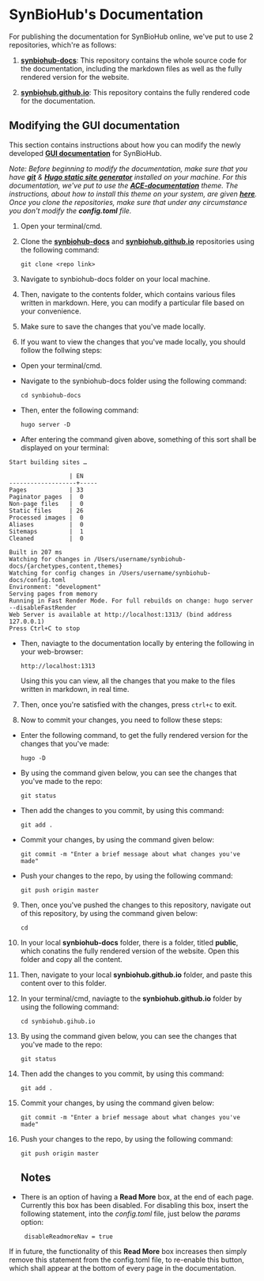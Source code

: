 # SynBioHub's Documentation

For publishing the documentation for SynBioHub online, we've put to use 2 repositories, which're as follows:

1. **[synbiohub-docs](https://github.com/SynBioHub/synbiohub-docs)**: This repository contains the whole source code for the documentation, including the markdown files as well as the fully rendered version for the website.

2. **[synbiohub.github.io](https://github.com/SynBioHub/synbiohub.github.io)**: This repository contains the fully rendered code for the documentation.


## Modifying the GUI documentation

This section contains instructions about how you can modify the newly developed **[GUI documentation](https://synbiohub.github.io/)** for SynBioHub.

*Note: Before beginning to modify the documentation, make sure that you have **[git](https://git-scm.com/)** & **[Hugo static site generator](https://gohugo.io/getting-started/quick-start/)** installed on your machine. For this documentation, we've put to use the **[ACE-documentation](https://themes.gohugo.io/ace-documentation/)** theme. The instructions, about how to install this theme on your system, are given **[here](https://github.com/vantagedesign/ace-documentation)**. Once you clone the repositories, make sure that under any circumstance you don't modify the **config.toml** file.*



1. Open your terminal/cmd.

2. Clone the **[synbiohub-docs](https://github.com/SynBioHub/synbiohub-docs.git)** and **[synbiohub.github.io](https://github.com/SynBioHub/synbiohub.github.io.git)** repositories using the following command:

    ```git clone <repo link>```

3. Navigate to synbiohub-docs folder on your local machine.

4. Then, navigate to the contents folder, which contains various files written in markdown. Here, you can modify a particular file based on your convenience.

5. Make sure to save the changes that you've made locally. 

6. If you want to view the changes that you've made locally, you should follow the follwing steps:

  * Open your terminal/cmd.
  
  * Navigate to the synbiohub-docs folder using the following command:
    
    ```cd synbiohub-docs```
  
  * Then, enter the following command:
  
    ```hugo server -D```
    
  * After entering the command given above, something of this sort shall be displayed on your terminal:
  
  ```
  Start building sites … 

                   | EN  
-------------------+-----
  Pages            | 33  
  Paginator pages  |  0  
  Non-page files   |  0  
  Static files     | 26  
  Processed images |  0  
  Aliases          |  0  
  Sitemaps         |  1  
  Cleaned          |  0  

Built in 207 ms
Watching for changes in /Users/username/synbiohub-docs/{archetypes,content,themes}
Watching for config changes in /Users/username/synbiohub-docs/config.toml
Environment: "development"
Serving pages from memory
Running in Fast Render Mode. For full rebuilds on change: hugo server --disableFastRender
Web Server is available at http://localhost:1313/ (bind address 127.0.0.1)
Press Ctrl+C to stop

```

  * Then, naviagte to the documentation locally by entering the following in your web-browser:
  
    ```http://localhost:1313```
  
     Using this you can view, all the changes that you make to the files written in markdown, in real time.
  
7. Then, once you're satisfied with the changes, press ```ctrl+c``` to exit.

8. Now to commit your changes, you need to follow these steps:

  * Enter the following command, to get the fully rendered version for the changes that you've made:
  
     ```hugo -D```
  
  * By using the command given below, you can see the changes that you've made to the repo:
  
    ```git status```
  
  * Then add the changes to you commit, by using this command:
    
    ```git add .```
  
  * Commit your changes, by using the command given below:
  
    ```git commit -m "Enter a brief message about what changes you've made"```
 
  * Push your changes to the repo, by using the following command:
  
    ```git push origin master```
  
9. Then, once you've pushed the changes to this repository, navigate out of this repository, by using the command given below:

    ```cd```
    
10. In your local **synbiohub-docs** folder, there is a folder, titled **public**, which conatins the fully rendered version of the website. Open this folder and copy all the content.

11. Then, navigate to your local **synbiohub.github.io** folder, and paste this content over to this folder.

12. In your terminal/cmd, naviagte to the **synbiohub.github.io** folder by using the following command:

    ```cd synbiohub.gihub.io```
    
13. By using the command given below, you can see the changes that you've made to the repo:
  
    ```git status```
  
14. Then add the changes to you commit, by using this command:
    
    ```git add .```
  
15. Commit your changes, by using the command given below:
  
    ```git commit -m "Enter a brief message about what changes you've made"```
 
16. Push your changes to the repo, by using the following command:
  
    ```git push origin master```
  
    
    ## Notes
* There is an option of having a **Read More** box, at the end of each page. Currently this box has been disabled. For disabling this box, insert the following statement, into the *config.toml* file, just below the *params* option:
           
       disableReadmoreNav = true 
           
If in future, the functionality of this **Read More** box increases then simply remove this statement from the config.toml file, to re-enable this button, which shall appear at the bottom of every page in the documentation.
    
    
    
  
  
  

